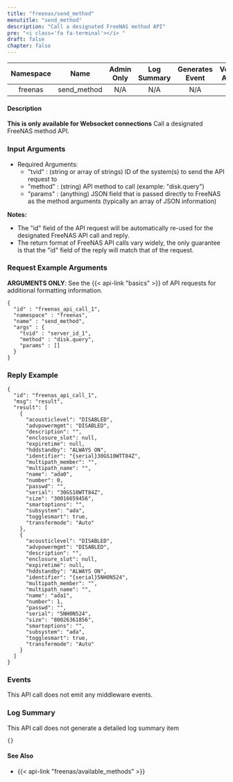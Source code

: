 ```yaml
---
title: "freenas/send_method"
menutitle: "send_method"
description: "Call a designated FreeNAS method API"
pre: "<i class='fa fa-terminal'></i> "
draft: false
chapter: false
---
```


| Namespace | Name | Admin Only | Log Summary | Generates Event | Version Added
|:----------------:|:--------:|:--------:|:--------:|:--------:|:---:|
| freenas | send_method | N/A | N/A | N/A | 1 |

#### Description
**This is only available for Websocket connections** 
Call a designated FreeNAS method API.

### Input Arguments
* Required Arguments:
   * "tvid" : (string or array of strings) ID of the system(s) to send the API request to
   * "method" : (string) API method to call (example: "disk.query")
   * "params" : (anything) JSON field that is passed directly to FreeNAS as the method arguments (typically an array of JSON information)

**Notes:** 
 * The "id" field of the API request will be automatically re-used for the designated FreeNAS API call and reply.
 * The return format of FreeNAS API calls vary widely, the only guarantee is that the "id" field of the reply will match that of the request.

### Request Example Arguments
**ARGUMENTS ONLY**: See the {{< api-link "basics" >}} of API requests for additional formatting information.

```
{
  "id" : "freenas_api_call_1",
  "namespace" : "freenas",
  "name" : "send_method",
  "args" : {
    "tvid" : "server_id_1",
    "method" : "disk.query",
    "params" : []
  }
}
```

### Reply Example
```
{
  "id": "freenas_api_call_1",
  "msg": "result",
  "result": [
    {
      "acousticlevel": "DISABLED",
      "advpowermgmt": "DISABLED",
      "description": "",
      "enclosure_slot": null,
      "expiretime": null,
      "hddstandby": "ALWAYS ON",
      "identifier": "{serial}30GS10WTT84Z",
      "multipath_member": "",
      "multipath_name": "",
      "name": "ada0",
      "number": 0,
      "passwd": "",
      "serial": "30GS10WTT84Z",
      "size": "30016659456",
      "smartoptions": "",
      "subsystem": "ada",
      "togglesmart": true,
      "transfermode": "Auto"
    },
    {
      "acousticlevel": "DISABLED",
      "advpowermgmt": "DISABLED",
      "description": "",
      "enclosure_slot": null,
      "expiretime": null,
      "hddstandby": "ALWAYS ON",
      "identifier": "{serial}5NH0N524",
      "multipath_member": "",
      "multipath_name": "",
      "name": "ada1",
      "number": 1,
      "passwd": "",
      "serial": "5NH0N524",
      "size": "80026361856",
      "smartoptions": "",
      "subsystem": "ada",
      "togglesmart": true,
      "transfermode": "Auto"
    }
  ]
}
```

### Events
This API call does not emit any middleware events.

### Log Summary
This API call does not generate a detailed log summary item
```
{}
```

#### See Also
* {{< api-link "freenas/available_methods" >}}
